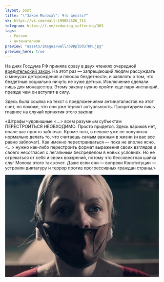 ```yaml
---
layout: post
title: "\"Закон Молоха\": Что делать?"
vk: https://vk.com/wall-199052526_711
telegram: https://t.me/reducing_suffering/363
tags:
  - Россия
  - антинатализм
preview: "assets/images/wall/b9DplDduTHM.jpg"
preview_here: true
---
```

На днях Госдума РФ приняла сразу в двух чтениях очередной [вредительский закон](https://sozd.duma.gov.ru/bill/724905-8). На этот раз — запрещающий людям рассуждать о минусах деторождения и плюсах бездетности, и заявлять о том, что бездетные социально ничуть не хуже детных. Исключение сделали лишь для монашества. Этому закону нужно пройти еще пару инстанций, прежде чем он вступит в силу.

Здесь была ссылка на текст с предложениями антинаталистов на этот счет, но похоже, что они уже теряют актуальность. Процитируем лишь главное на случай принятия этого закона:

«Штрафы чудовищные <...> всем разумным субъектам ПЕРЕСТРОИТЬСЯ НЕОБХОДИМО. Просто придется. Здесь вариков нет, иначе вас просто заблочат. Кроме того, в неволе уже не получится нормально делать то, что считаешь самым важным в жизни (и вас все равно заблочат). Как именно перестраиваться — пока не вполне ясно. <...> нужно как-либо перестроить формат выражения своих взглядов и своего несогласия с легальным беспределом в новых условиях. Но не отрекаться от себя и своих воззрений, потому что бессовестная шайка слуг Молоха этого так хочет. Даже если они — вопреки Конституции — устроили диктатуру и террор против прогрессивных граждан страны.»

![](assets/images/wall/b9DplDduTHM.jpg)

